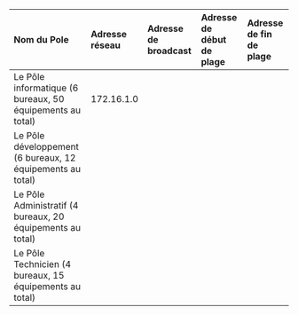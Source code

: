 Nom du Pole | Adresse réseau | Adresse de broadcast | Adresse de début de plage | Adresse de fin de plage |
|:-----|:-----|:----|:-----|:-----|
|Le Pôle informatique (6 bureaux,  50 équipements au total) |172.16.1.0 |  | | |
|Le Pôle développement (6 bureaux, 12 équipements au total) |  |  |  | |
|Le Pôle Administratif (4 bureaux,  20 équipements au total) ||  |  |  |
|Le Pôle Technicien (4 bureaux, 15 équipements au total) | | |  |  | 
